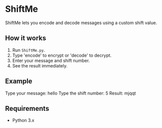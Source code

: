 # ShiftMe

ShiftMe lets you encode and decode messages using a custom shift value.  

## How it works
1. Run `ShiftMe.py`.
2. Type 'encode' to encrypt or 'decode' to decrypt.
3. Enter your message and shift number.
4. See the result immediately.

## Example
Type your message:
hello
Type the shift number:
5
Result: mjqqt

## Requirements
- Python 3.x
